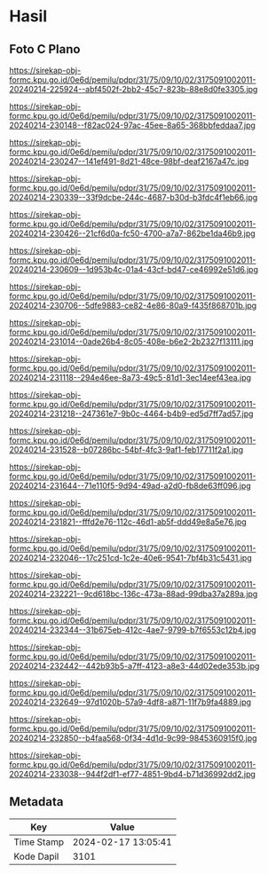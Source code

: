 # Hasil

## Foto C Plano

https://sirekap-obj-formc.kpu.go.id/0e6d/pemilu/pdpr/31/75/09/10/02/3175091002011-20240214-225924--abf4502f-2bb2-45c7-823b-88e8d0fe3305.jpg

https://sirekap-obj-formc.kpu.go.id/0e6d/pemilu/pdpr/31/75/09/10/02/3175091002011-20240214-230148--f82ac024-97ac-45ee-8a65-368bbfeddaa7.jpg

https://sirekap-obj-formc.kpu.go.id/0e6d/pemilu/pdpr/31/75/09/10/02/3175091002011-20240214-230247--141ef491-8d21-48ce-98bf-deaf2167a47c.jpg

https://sirekap-obj-formc.kpu.go.id/0e6d/pemilu/pdpr/31/75/09/10/02/3175091002011-20240214-230339--33f9dcbe-244c-4687-b30d-b3fdc4f1eb66.jpg

https://sirekap-obj-formc.kpu.go.id/0e6d/pemilu/pdpr/31/75/09/10/02/3175091002011-20240214-230426--21cf6d0a-fc50-4700-a7a7-862be1da46b9.jpg

https://sirekap-obj-formc.kpu.go.id/0e6d/pemilu/pdpr/31/75/09/10/02/3175091002011-20240214-230609--1d953b4c-01a4-43cf-bd47-ce46992e51d6.jpg

https://sirekap-obj-formc.kpu.go.id/0e6d/pemilu/pdpr/31/75/09/10/02/3175091002011-20240214-230706--5dfe9883-ce82-4e86-80a9-f435f868701b.jpg

https://sirekap-obj-formc.kpu.go.id/0e6d/pemilu/pdpr/31/75/09/10/02/3175091002011-20240214-231014--0ade26b4-8c05-408e-b6e2-2b2327f13111.jpg

https://sirekap-obj-formc.kpu.go.id/0e6d/pemilu/pdpr/31/75/09/10/02/3175091002011-20240214-231118--294e46ee-8a73-49c5-81d1-3ec14eef43ea.jpg

https://sirekap-obj-formc.kpu.go.id/0e6d/pemilu/pdpr/31/75/09/10/02/3175091002011-20240214-231218--247361e7-9b0c-4464-b4b9-ed5d7ff7ad57.jpg

https://sirekap-obj-formc.kpu.go.id/0e6d/pemilu/pdpr/31/75/09/10/02/3175091002011-20240214-231528--b07286bc-54bf-4fc3-9af1-feb17711f2a1.jpg

https://sirekap-obj-formc.kpu.go.id/0e6d/pemilu/pdpr/31/75/09/10/02/3175091002011-20240214-231644--71e110f5-9d94-49ad-a2d0-fb8de63ff096.jpg

https://sirekap-obj-formc.kpu.go.id/0e6d/pemilu/pdpr/31/75/09/10/02/3175091002011-20240214-231821--fffd2e76-112c-46d1-ab5f-ddd49e8a5e76.jpg

https://sirekap-obj-formc.kpu.go.id/0e6d/pemilu/pdpr/31/75/09/10/02/3175091002011-20240214-232046--17c251cd-1c2e-40e6-9541-7bf4b31c5431.jpg

https://sirekap-obj-formc.kpu.go.id/0e6d/pemilu/pdpr/31/75/09/10/02/3175091002011-20240214-232221--9cd618bc-136c-473a-88ad-99dba37a289a.jpg

https://sirekap-obj-formc.kpu.go.id/0e6d/pemilu/pdpr/31/75/09/10/02/3175091002011-20240214-232344--31b675eb-412c-4ae7-9799-b7f6553c12b4.jpg

https://sirekap-obj-formc.kpu.go.id/0e6d/pemilu/pdpr/31/75/09/10/02/3175091002011-20240214-232442--442b93b5-a7ff-4123-a8e3-44d02ede353b.jpg

https://sirekap-obj-formc.kpu.go.id/0e6d/pemilu/pdpr/31/75/09/10/02/3175091002011-20240214-232649--97d1020b-57a9-4df8-a871-11f7b9fa4889.jpg

https://sirekap-obj-formc.kpu.go.id/0e6d/pemilu/pdpr/31/75/09/10/02/3175091002011-20240214-232850--b4faa568-0f34-4d1d-9c99-9845360915f0.jpg

https://sirekap-obj-formc.kpu.go.id/0e6d/pemilu/pdpr/31/75/09/10/02/3175091002011-20240214-233038--944f2df1-ef77-4851-9bd4-b71d36992dd2.jpg


## Metadata

| Key        | Value               |
| ---------- | ------------------- |
| Time Stamp | 2024-02-17 13:05:41 |
| Kode Dapil | 3101                |



